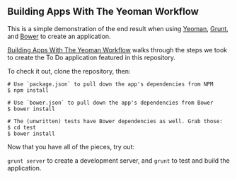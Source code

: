 ## Building Apps With The Yeoman Workflow

This is a simple demonstration of the end result when using [Yeoman](http://yeoman.io), [Grunt](http://gruntjs.com), and [Bower](http://bower.io) to create an application.

[Building Apps With The Yeoman Workflow](http://stephenplusplus.github.io/me-but-you/#6-10-2013-building-apps-with-the-yeoman-workflow) walks through the steps we took to create the To Do application featured in this repository.

To check it out, clone the repository, then:

```
# Use `package.json` to pull down the app's dependencies from NPM
$ npm install

# Use `bower.json` to pull down the app's dependencies from Bower
$ bower install

# The (unwritten) tests have Bower dependencies as well. Grab those:
$ cd test
$ bower install
```

Now that you have all of the pieces, try out:

`grunt server` to create a development server, and
`grunt` to test and build the application.
